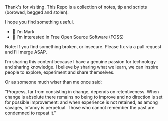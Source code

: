 Thank's for visiting. This Repo is a collection of notes, tip and scripts (borowed, begged and stolen).

I hope you find something useful. 

- 👋 I’m Mark
- 👀 I’m interested in Free Open Source Software (FOSS)

Note: If you find something broken, or insecure. Please fix via a pull request and I'll merge ASAP.

I’m sharing this content because I have a genuine passion for technology and sharing knowledge. I believe by sharing what we learn, we can inspire people to explore, experiment and share themselves.

Or as someone much wiser than me once said:

"Progress, far from consisting in change, depends on retentiveness. When change is absolute there remains no being to improve and no direction is set for possible improvement: and when experience is not retained, as among savages, infancy is perpetual. Those who cannot remember the past are condemned to repeat it."

<!---
uk-au/uk-au is a ✨ special ✨ repository because its `README.md` (this file) appears on your GitHub profile.
You can click the Preview link to take a look at your changes.
--->
